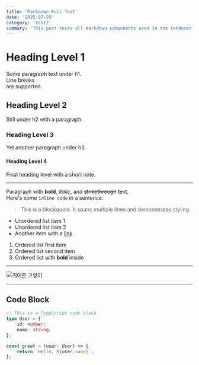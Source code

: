 ```yaml
---
title: 'Markdown Full Test'
date: '2025-07-25'
category: 'test2'
summary: 'This post tests all markdown components used in the renderer.'
---
```


# Heading Level 1

Some paragraph text under h1.  
Line breaks  
are supported.

## Heading Level 2

Still under h2 with a paragraph.

### Heading Level 3

Yet another paragraph under h3.

#### Heading Level 4

Final heading level with a short note.

---

Paragraph with **bold**, _italic_, and ~~strikethrough~~ text.  
Here's some `inline code` in a sentence.

> This is a blockquote.
> It spans multiple lines and demonstrates styling.

- Unordered list item 1
- Unordered list item 2
- Another item with a [link](https://example.com)

1. Ordered list first item
2. Ordered list second item
3. Ordered list with **bold** inside

---

![귀여운 고양이](/velogit/images/test.jpg)

---

## Code Block

```ts
// This is a TypeScript code block
type User = {
    id: number;
    name: string;
};

const greet = (user: User) => {
    return `Hello, ${user.name}`;
};
```
